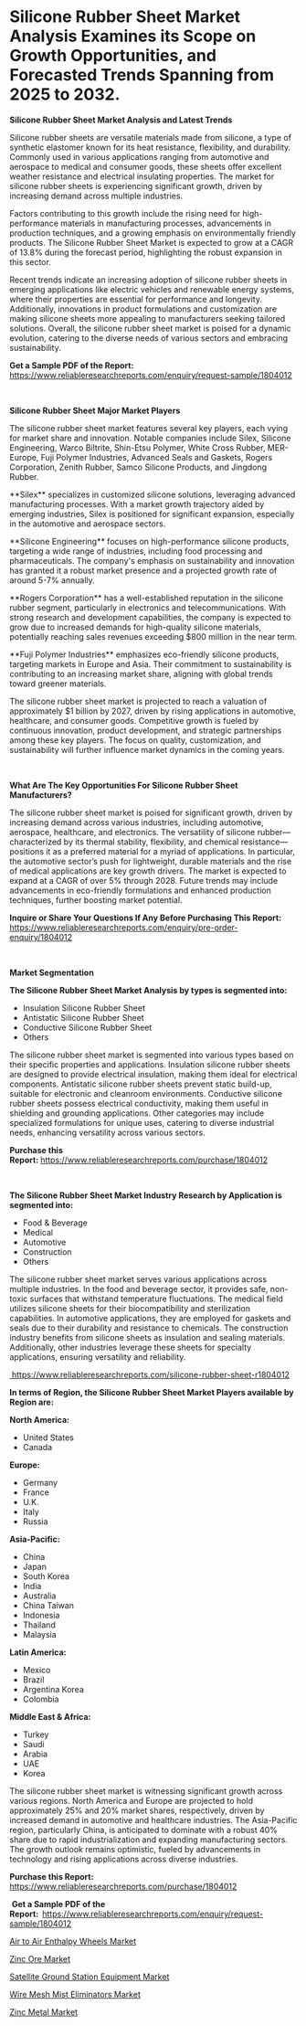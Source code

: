 <p><h1>Silicone Rubber Sheet Market Analysis Examines its Scope on Growth Opportunities, and Forecasted Trends Spanning from 2025 to 2032.</h1></p><p><strong>Silicone Rubber Sheet Market Analysis and Latest Trends</strong></p>
<p><p>Silicone rubber sheets are versatile materials made from silicone, a type of synthetic elastomer known for its heat resistance, flexibility, and durability. Commonly used in various applications ranging from automotive and aerospace to medical and consumer goods, these sheets offer excellent weather resistance and electrical insulating properties. The market for silicone rubber sheets is experiencing significant growth, driven by increasing demand across multiple industries.</p><p>Factors contributing to this growth include the rising need for high-performance materials in manufacturing processes, advancements in production techniques, and a growing emphasis on environmentally friendly products. The Silicone Rubber Sheet Market is expected to grow at a CAGR of 13.8% during the forecast period, highlighting the robust expansion in this sector.</p><p>Recent trends indicate an increasing adoption of silicone rubber sheets in emerging applications like electric vehicles and renewable energy systems, where their properties are essential for performance and longevity. Additionally, innovations in product formulations and customization are making silicone sheets more appealing to manufacturers seeking tailored solutions. Overall, the silicone rubber sheet market is poised for a dynamic evolution, catering to the diverse needs of various sectors and embracing sustainability.</p></p>
<p><strong>Get a Sample PDF of the Report:&nbsp;</strong> <a href="https://www.reliableresearchreports.com/enquiry/request-sample/1804012?utm_campaign=12&utm_medium=2&utm_source=Github&utm_content=ia&utm_term=01042025&utm_id=silicone-rubber-sheet">https://www.reliableresearchreports.com/enquiry/request-sample/1804012</a></p>
<p>&nbsp;</p>
<p><strong>Silicone Rubber Sheet Major Market Players</strong></p>
<p><p>The silicone rubber sheet market features several key players, each vying for market share and innovation. Notable companies include Silex, Silicone Engineering, Warco Biltrite, Shin-Etsu Polymer, White Cross Rubber, MER-Europe, Fuji Polymer Industries, Advanced Seals and Gaskets, Rogers Corporation, Zenith Rubber, Samco Silicone Products, and Jingdong Rubber.</p><p>**Silex** specializes in customized silicone solutions, leveraging advanced manufacturing processes. With a market growth trajectory aided by emerging industries, Silex is positioned for significant expansion, especially in the automotive and aerospace sectors. </p><p>**Silicone Engineering** focuses on high-performance silicone products, targeting a wide range of industries, including food processing and pharmaceuticals. The company's emphasis on sustainability and innovation has granted it a robust market presence and a projected growth rate of around 5-7% annually.</p><p>**Rogers Corporation** has a well-established reputation in the silicone rubber segment, particularly in electronics and telecommunications. With strong research and development capabilities, the company is expected to grow due to increased demands for high-quality silicone materials, potentially reaching sales revenues exceeding $800 million in the near term.</p><p>**Fuji Polymer Industries** emphasizes eco-friendly silicone products, targeting markets in Europe and Asia. Their commitment to sustainability is contributing to an increasing market share, aligning with global trends toward greener materials.</p><p>The silicone rubber sheet market is projected to reach a valuation of approximately $1 billion by 2027, driven by rising applications in automotive, healthcare, and consumer goods. Competitive growth is fueled by continuous innovation, product development, and strategic partnerships among these key players. The focus on quality, customization, and sustainability will further influence market dynamics in the coming years.</p></p>
<p>&nbsp;</p>
<p><strong>What Are The Key Opportunities For Silicone Rubber Sheet Manufacturers?</strong></p>
<p><p>The silicone rubber sheet market is poised for significant growth, driven by increasing demand across various industries, including automotive, aerospace, healthcare, and electronics. The versatility of silicone rubber—characterized by its thermal stability, flexibility, and chemical resistance—positions it as a preferred material for a myriad of applications. In particular, the automotive sector’s push for lightweight, durable materials and the rise of medical applications are key growth drivers. The market is expected to expand at a CAGR of over 5% through 2028. Future trends may include advancements in eco-friendly formulations and enhanced production techniques, further boosting market potential.</p></p>
<p><strong>Inquire or Share Your Questions If Any Before Purchasing This Report:</strong> <a href="https://www.reliableresearchreports.com/enquiry/pre-order-enquiry/1804012?utm_campaign=12&utm_medium=2&utm_source=Github&utm_content=ia&utm_term=01042025&utm_id=silicone-rubber-sheet">https://www.reliableresearchreports.com/enquiry/pre-order-enquiry/1804012</a></p>
<p>&nbsp;</p>
<p><strong>Market Segmentation</strong></p>
<p><strong>The Silicone Rubber Sheet Market Analysis by types is segmented into:</strong></p>
<p><ul><li>Insulation Silicone Rubber Sheet</li><li>Antistatic Silicone Rubber Sheet</li><li>Conductive Silicone Rubber Sheet</li><li>Others</li></ul></p>
<p><p>The silicone rubber sheet market is segmented into various types based on their specific properties and applications. Insulation silicone rubber sheets are designed to provide electrical insulation, making them ideal for electrical components. Antistatic silicone rubber sheets prevent static build-up, suitable for electronic and cleanroom environments. Conductive silicone rubber sheets possess electrical conductivity, making them useful in shielding and grounding applications. Other categories may include specialized formulations for unique uses, catering to diverse industrial needs, enhancing versatility across various sectors.</p></p>
<p><strong>Purchase this Report:&nbsp;</strong><a href="https://www.reliableresearchreports.com/purchase/1804012?utm_campaign=12&utm_medium=2&utm_source=Github&utm_content=ia&utm_term=01042025&utm_id=silicone-rubber-sheet">https://www.reliableresearchreports.com/purchase/1804012</a></p>
<p>&nbsp;</p>
<p><strong>The Silicone Rubber Sheet Market Industry Research by Application is segmented into:</strong></p>
<p><ul><li>Food & Beverage</li><li>Medical</li><li>Automotive</li><li>Construction</li><li>Others</li></ul></p>
<p><p>The silicone rubber sheet market serves various applications across multiple industries. In the food and beverage sector, it provides safe, non-toxic surfaces that withstand temperature fluctuations. The medical field utilizes silicone sheets for their biocompatibility and sterilization capabilities. In automotive applications, they are employed for gaskets and seals due to their durability and resistance to chemicals. The construction industry benefits from silicone sheets as insulation and sealing materials. Additionally, other industries leverage these sheets for specialty applications, ensuring versatility and reliability.</p></p>
<p><a href="https://www.reliableresearchreports.com/silicone-rubber-sheet-r1804012?utm_campaign=12&utm_medium=2&utm_source=Github&utm_content=ia&utm_term=01042025&utm_id=silicone-rubber-sheet">&nbsp;https://www.reliableresearchreports.com/silicone-rubber-sheet-r1804012</a></p>
<p><strong>In terms of Region, the Silicone Rubber Sheet Market Players available by Region are:</strong></p>
<p>
    <p> <strong> North America: </strong>
        <ul>
            <li>United States</li>
            <li>Canada</li>
        </ul>
        </p> 
    <p> <strong> Europe: </strong>
        <ul>
            <li>Germany</li>
            <li>France</li>
            <li>U.K.</li>
            <li>Italy</li>
            <li>Russia</li>
        </ul>
        </p> 
    <p> <strong> Asia-Pacific: </strong>
        <ul>
            <li>China</li>
            <li>Japan</li>
            <li>South Korea</li>
            <li>India</li>
            <li>Australia</li>
            <li>China Taiwan</li>
            <li>Indonesia</li>
            <li>Thailand</li>
            <li>Malaysia</li>
        </ul>
        </p> 
    <p> <strong> Latin America: </strong>
        <ul>
            <li>Mexico</li>
            <li>Brazil</li>
            <li>Argentina Korea</li>
            <li>Colombia</li>
        </ul>
        </p> 
    <p> <strong> Middle East & Africa: </strong>
        <ul>
            <li>Turkey</li>
            <li>Saudi</li>
            <li>Arabia</li>
            <li>UAE</li>
            <li>Korea</li>
        </ul>
    </p>
    </p>
<p><p>The silicone rubber sheet market is witnessing significant growth across various regions. North America and Europe are projected to hold approximately 25% and 20% market shares, respectively, driven by increased demand in automotive and healthcare industries. The Asia-Pacific region, particularly China, is anticipated to dominate with a robust 40% share due to rapid industrialization and expanding manufacturing sectors. The growth outlook remains optimistic, fueled by advancements in technology and rising applications across diverse industries.</p></p>
<p><strong>Purchase this Report: </strong><a href="https://www.reliableresearchreports.com/purchase/1804012?utm_campaign=12&utm_medium=2&utm_source=Github&utm_content=ia&utm_term=01042025&utm_id=silicone-rubber-sheet">https://www.reliableresearchreports.com/purchase/1804012</a></p>
<p>&nbsp;<strong>Get a Sample PDF of the Report:&nbsp;&nbsp;</strong><a href="https://www.reliableresearchreports.com/enquiry/request-sample/1804012?utm_campaign=12&utm_medium=2&utm_source=Github&utm_content=ia&utm_term=01042025&utm_id=silicone-rubber-sheet">https://www.reliableresearchreports.com/enquiry/request-sample/1804012</a></p>
<p><strong></strong></p>
<p><p><a href="https://www.linkedin.com/pulse/industry-projections-global-air-enthalpy-wheels-market-size-wtz1e?utm_campaign=12&utm_medium=2&utm_source=Github&utm_content=ia&utm_term=01042025&utm_id=silicone-rubber-sheet">Air to Air Enthalpy Wheels Market</a></p><p><a href="https://github.com/sanokdagada01/Market-Research-Report-List-1/blob/main/zinc-ore-market.md?utm_campaign=12&utm_medium=2&utm_source=Github&utm_content=ia&utm_term=01042025&utm_id=silicone-rubber-sheet">Zinc Ore Market</a></p><p><a href="https://www.linkedin.com/pulse/satellite-ground-station-equipment-industry-trends-comprehensive-vqzde?utm_campaign=12&utm_medium=2&utm_source=Github&utm_content=ia&utm_term=01042025&utm_id=silicone-rubber-sheet">Satellite Ground Station Equipment Market</a></p><p><a href="https://www.linkedin.com/pulse/recent-analysis-wire-mesh-mist-eliminators-market-highlights-21bpe?utm_campaign=12&utm_medium=2&utm_source=Github&utm_content=ia&utm_term=01042025&utm_id=silicone-rubber-sheet">Wire Mesh Mist Eliminators Market</a></p><p><a href="https://github.com/lamlebienz7j/Market-Research-Report-List-1/blob/main/zinc-metal-market.md?utm_campaign=12&utm_medium=2&utm_source=Github&utm_content=ia&utm_term=01042025&utm_id=silicone-rubber-sheet">Zinc Metal Market</a></p></p>